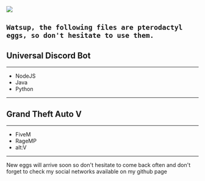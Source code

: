 ![](https://camo.githubusercontent.com/304dc601ede443db8bab2d7565fd0993f52b9950/68747470733a2f2f63646e2e707465726f64616374796c2e696f2f6c6f676f732f6e65772f707465726f64616374796c5f6c6f676f2e706e67)

## `Watsup, the following files are pterodactyl eggs, so don't hesitate to use them.`

















## Universal Discord Bot

__________________________________________________________________

- NodeJS
- Java
- Python

___________________________________________________________________


## Grand Theft Auto V

__________________________________________________________________

- FiveM
- RageMP
- alt:V

___________________________________________________________________



New eggs will arrive soon so don't hesitate to come back often and don't forget to check my social networks available on my github page



